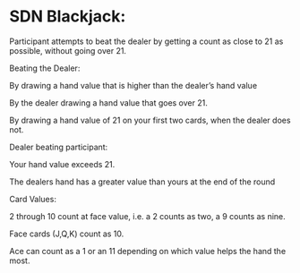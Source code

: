 # SDN Blackjack:

Participant attempts to beat the dealer by getting a count as close to 21 as possible, without going over 21.

Beating the Dealer:

By drawing a hand value that is higher than the dealer’s hand value

By the dealer drawing a hand value that goes over 21.

By drawing a hand value of 21 on your first two cards, when the dealer does not.

Dealer beating participant:

Your hand value exceeds 21.

The dealers hand has a greater value than yours at the end of the round

Card Values:

2 through 10 count at face value, i.e. a 2 counts as two, a 9 counts as nine.

Face cards (J,Q,K) count as 10.

Ace can count as a 1 or an 11 depending on which value helps the hand the most.

